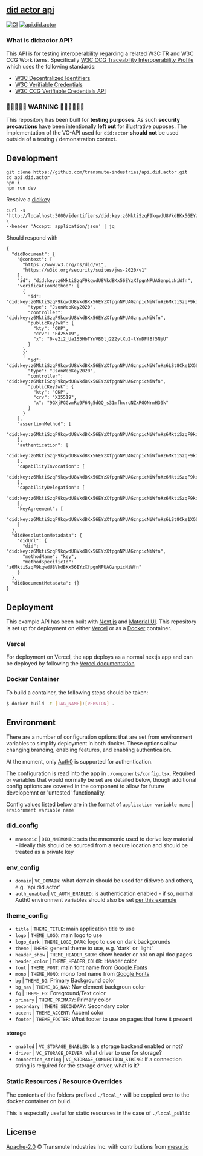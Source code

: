 ## [did actor api](https://api.did.actor)

[![CI](https://github.com/transmute-industries/api.did.actor/actions/workflows/ci.yml/badge.svg)](https://github.com/transmute-industries/api.did.actor/actions/workflows/ci.yml) [![api.did.actor](https://github.com/transmute-industries/api.did.actor/actions/workflows/cd.yml/badge.svg)](https://github.com/transmute-industries/api.did.actor/actions/workflows/cd.yml)

### What is did:actor API?

This API is for testing interoperability regarding a related W3C TR and W3C CCG Work items. Specifically [W3C CCG Traceability Interoperability Profile](https://w3id.org/traceability/interoperability) which uses the following standards:

- [W3C Decentralized Identifiers](https://www.w3.org/TR/did-core/)
- [W3C Verifiable Credentials](https://www.w3.org/TR/vc-data-model/)
- [W3C CCG Verifiable Credentials API](https://github.com/w3c-ccg/vc-api)

### 🚨🚧🚧🚧🚨 WARNING 🚨🚧🚧🚧🚧🚨

This repository has been built for **testing purposes**.
As such **security precautions** have been intentionally **left out** for illustrative puposes.
The implementation of the VC-API used for `did:actor` **should not** be used outside of a testing / demonstration context.

## Development

```
git clone https://github.com/transmute-industries/api.did.actor.git
cd api.did.actor
npm i
npm run dev
```

Resolve a [did:key](https://github.com/transmute-industries/did-key.js)

```
curl -s 'http://localhost:3000/identifiers/did:key:z6MktiSzqF9kqwdU8VkdBKx56EYzXfpgnNPUAGznpicNiWfn' \
--header 'Accept: application/json' | jq
```

Should respond with

```
{
  "didDocument": {
    "@context": [
      "https://www.w3.org/ns/did/v1",
      "https://w3id.org/security/suites/jws-2020/v1"
    ],
    "id": "did:key:z6MktiSzqF9kqwdU8VkdBKx56EYzXfpgnNPUAGznpicNiWfn",
    "verificationMethod": [
      {
        "id": "did:key:z6MktiSzqF9kqwdU8VkdBKx56EYzXfpgnNPUAGznpicNiWfn#z6MktiSzqF9kqwdU8VkdBKx56EYzXfpgnNPUAGznpicNiWfn",
        "type": "JsonWebKey2020",
        "controller": "did:key:z6MktiSzqF9kqwdU8VkdBKx56EYzXfpgnNPUAGznpicNiWfn",
        "publicKeyJwk": {
          "kty": "OKP",
          "crv": "Ed25519",
          "x": "0-e2i2_Ua1S5HbTYnVB0lj2Z2ytXu2-tYmDFf8f5NjU"
        }
      },
      {
        "id": "did:key:z6MktiSzqF9kqwdU8VkdBKx56EYzXfpgnNPUAGznpicNiWfn#z6LSt8Cke1XG6vthTpdek9xx6a5NKz8gEuYPQHJPhRjfREAC",
        "type": "JsonWebKey2020",
        "controller": "did:key:z6MktiSzqF9kqwdU8VkdBKx56EYzXfpgnNPUAGznpicNiWfn",
        "publicKeyJwk": {
          "kty": "OKP",
          "crv": "X25519",
          "x": "9GXjPGGvmRq9F6Ng5dQQ_s31mfhxrcNZxRGONrmH30k"
        }
      }
    ],
    "assertionMethod": [
      "did:key:z6MktiSzqF9kqwdU8VkdBKx56EYzXfpgnNPUAGznpicNiWfn#z6MktiSzqF9kqwdU8VkdBKx56EYzXfpgnNPUAGznpicNiWfn"
    ],
    "authentication": [
      "did:key:z6MktiSzqF9kqwdU8VkdBKx56EYzXfpgnNPUAGznpicNiWfn#z6MktiSzqF9kqwdU8VkdBKx56EYzXfpgnNPUAGznpicNiWfn"
    ],
    "capabilityInvocation": [
      "did:key:z6MktiSzqF9kqwdU8VkdBKx56EYzXfpgnNPUAGznpicNiWfn#z6MktiSzqF9kqwdU8VkdBKx56EYzXfpgnNPUAGznpicNiWfn"
    ],
    "capabilityDelegation": [
      "did:key:z6MktiSzqF9kqwdU8VkdBKx56EYzXfpgnNPUAGznpicNiWfn#z6MktiSzqF9kqwdU8VkdBKx56EYzXfpgnNPUAGznpicNiWfn"
    ],
    "keyAgreement": [
      "did:key:z6MktiSzqF9kqwdU8VkdBKx56EYzXfpgnNPUAGznpicNiWfn#z6LSt8Cke1XG6vthTpdek9xx6a5NKz8gEuYPQHJPhRjfREAC"
    ]
  },
  "didResolutionMetadata": {
    "didUrl": {
      "did": "did:key:z6MktiSzqF9kqwdU8VkdBKx56EYzXfpgnNPUAGznpicNiWfn",
      "methodName": "key",
      "methodSpecificId": "z6MktiSzqF9kqwdU8VkdBKx56EYzXfpgnNPUAGznpicNiWfn"
    }
  },
  "didDocumentMetadata": {}
}
```

## Deployment

This example API has been built with [Next.js](https://nextjs.org/) and [Material UI](https://mui.com/).
This repository is set up for deployment on either [Vercel](https://vercel.com/) or as a [Docker](https://docker.com/) container.

### Vercel

For deployment on Vercel, the app deploys as a normal nextjs app and can be deployed by following the [Vercel documentation](https://nextjs.org/docs/deployment)

### Docker Container

To build a container, the following steps should be taken:

```bash
$ docker build -t [TAG_NAME]:[VERSION] .
```

## Environment

There are a number of configuration options that are set from environment variables to simplify deployment
in both docker. These options allow changing branding, enabling features, and enabling authenticaion.

At the moment, only [Auth0](https://auth0.com/) is supported for authentication.

The configuration is read into the app in `./components/config.tsx`. Required or variables that would normally be set are detailed below, though additional config options are covered in the component to allow for future developemnt or 'untested' functionality.

Config values listed below are in the format of `application variable name` | `enviornment variable name`

### did_config

- `mnemonic` | `DID_MNEMONIC`: sets the mnemonic used to derive key material - ideally this should be sourced from a secure location and should be treated as a private key

### env_config

- `domain`| `VC_DOMAIN`: what domain should be used for did:web and others, e.g. 'api.did.actor'
- `auth_enabled`| `VC_AUTH_ENABLED`: is authentication enabled - if so, normal Auth0 environment variables should also be set [per this example](https://auth0.com/blog/ultimate-guide-nextjs-authentication-auth0/)

### theme_config

- `title` | `THEME_TITLE`: main application title to use
- `logo` | `THEME_LOGO`: main logo to use
- `logo_dark` | `THEME_LOGO_DARK`: logo to use on dark backgorunds
- `theme` | `THEME`: general theme to use, e.g. 'dark' or 'light'
- `header_show` | `THEME_HEADER_SHOW`: show header or not on api doc pages
- `header_color` | `THEME_HEADER_COLOR`: Header color
- `font` | `THEME_FONT`: main font name from [Google Fonts](https://fonts.google.com/)
- `mono` | `THEME_MONO`: mono font name from [Google Fonts](https://fonts.google.com/)
- `bg` | `THEME_BG`: Primary Background color
- `bg_nav` | `THEME_BG_NAV`: Nav element backgroun color
- `fg` | `THEME_FG`: Foreground/Text color
- `primary` | `THEME_PRIMARY`: Primary color
- `secondary` | `THEME_SECONDARY`: Secondary color
- `accent` | `THEME_ACCENT`: Accent color
- `footer` | `THEME_FOOTER`: What footer to use on pages that have it present

#### storage

- `enabled` | `VC_STORAGE_ENABLED`: Is a storage backend enabled or not?
- `driver` | `VC_STORAGE_DRIVER`: what driver to use for storage?
- `connection_string` | `VC_STORAGE_CONNECTION_STRING`: if a connection string is required for the storage driver, what is it?

### Static Resources / Resource Overrides

The contents of the folders prefixed `./local_*` will be coppied over to the docker container on build.

This is especially useful for static resources in the case of `./local_public`

## License

[Apache-2.0](./LICENSE) © Transmute Industries Inc. with contributions from [mesur.io](https://mesur.io/)
